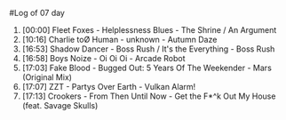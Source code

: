 #Log of 07 day

1. [00:00] Fleet Foxes - Helplessness Blues - The Shrine / An Argument
1. [10:16] Charlie toØ Human - unknown - Autumn Daze
1. [16:53] Shadow Dancer - Boss Rush / It's the Everything - Boss Rush
1. [16:58] Boys Noize - Oi Oi Oi - Arcade Robot
1. [17:03] Fake Blood - Bugged Out: 5 Years Of The Weekender - Mars (Original Mix)
1. [17:07] ZZT - Partys Over Earth - Vulkan Alarm!
1. [17:13] Crookers - From Then Until Now - Get the F*^k Out My House (feat. Savage Skulls)
